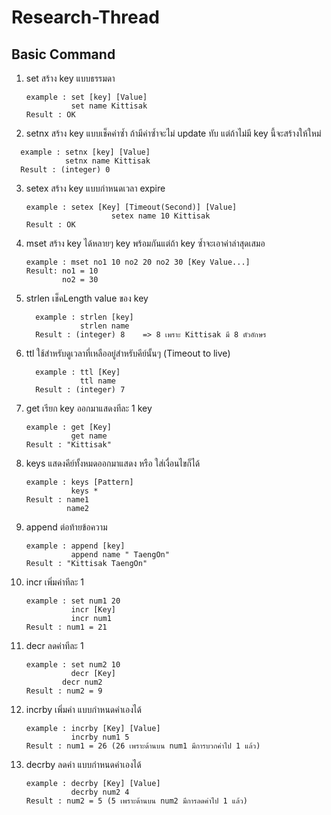 # Research-Thread

## Basic Command

 1. set สร้าง key แบบธรรมดา
 	 ``` 
	 example : set [key] [Value] 
	           set name Kittisak
	 Result : OK
	 ```
 2. setnx สร้าง key แบบเช็คค่าซ้ำ ถ้ามีค่าซ้ำจะไม่ update ทับ แต่ถ้าไม่มี key นี้จะสร้างให้ใหม่
   ```
	 example : setnx [key] [Value]
	           setnx name Kittisak
	 Result : (integer) 0
   ```
	 
	 
 3. setex สร้าง key แบบกำหนดเวลา expire
	 ```
	 example : setex [Key] [Timeout(Second)] [Value]
						setex name 10 Kittisak
	 Result : OK
	 ```
	
	 
 4. mset สร้าง key ได้หลายๆ key พร้อมกันแต่ถ้า  key ซ้ำจะเอาค่าล่าสุดเสมอ
	 ```
	 example : mset no1 10 no2 20 no2 30 [Key Value...]
	 Result: no1 = 10
		     no2 = 30
	 ```
5. strlen เช็คLength value ของ key
   ```
	 example : strlen [key]
	           strlen name
	 Result : (integer) 8    => 8 เพราะ Kittisak มี 8 ตัวอักษร
	 ```
6. ttl ใช้สำหรับดูเวลาที่เหลืออยู่สำหรับคีย์นั้นๆ (Timeout to live)
   ```
	 example : ttl [Key]
	           ttl name
	 Result : (integer) 7 
	 ```
7. get เรียก key ออกมาแสดงทีละ 1 key
	 ```
	 example : get [Key]
	           get name
	 Result : "Kittisak"
	 ```
8. keys แสดงคีย์ทั้งหมดออกมาแสดง หรือ ใส่เงื่อนไขก็ได้
	 ```
	 example : keys [Pattern]
	           keys *
	 Result : name1
	          name2
	 ```
9. append ต่อท้ายข้อความ
	 ```
	 example : append [key]
	           append name " TaengOn"
	 Result : "Kittisak TaengOn"
	 ```
10. incr เพิ่มค่าทีละ 1
	 ```
	 example : set num1 20
	           incr [Key]
               incr num1
	 Result : num1 = 21
	 ```
11. decr ลดค่าทีละ 1 
	 ```
	 example : set num2 10
	           decr [Key]
             decr num2
	 Result : num2 = 9
	 ```
12. incrby เพิ่มค่า แบบกำหนดค่าเองได้
	 ```
	 example : incrby [Key] [Value]
	           incrby num1 5
	 Result : num1 = 26 (26 เพราะด้านบน num1 มีการบวกค่าไป 1 แล้ว)
	 ```
13. decrby ลดค่า แบบกำหนดค่าเองได้
	 ```
	 example : decrby [Key] [Value]
	           decrby num2 4
	 Result : num2 = 5 (5 เพราะด้านบน num2 มีการลดค่าไป 1 แล้ว)
	 ```

 

